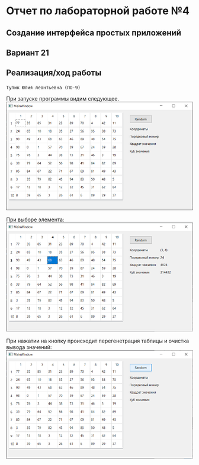 # Отчет по лабораторной работе №4

## Создание интерфейса простых приложений

## Вариант 21

## Реализация/ход работы

`Тупик Юлия леонтьевна (ПО-9)`

При запуске программы видим следующее.
![image](./images/image1.png)

При выборе элемента:
![image](./images/image2.png)

При нажатии на кнопку происходит перегенетрация таблицы и очистка вывода значений:
![image](./images/image3.png)
